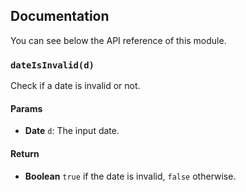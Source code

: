 ## Documentation

You can see below the API reference of this module.

### `dateIsInvalid(d)`
Check if a date is invalid or not.

#### Params
- **Date** `d`: The input date.

#### Return
- **Boolean** `true` if the date is invalid, `false` otherwise.

